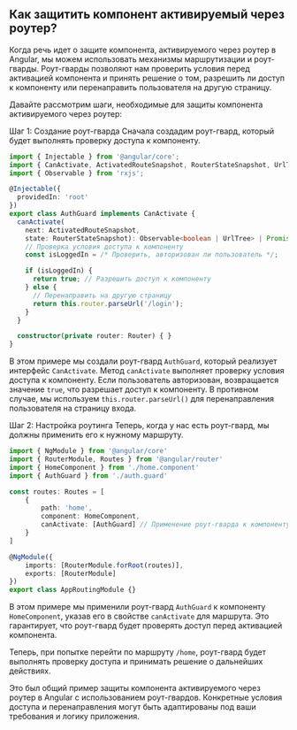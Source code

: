## Как защитить компонент активируемый через роутер?

Когда речь идет о защите компонента, активируемого через роутер в Angular, мы можем использовать механизмы маршрутизации и роут-гварды. Роут-гварды позволяют нам проверить условия перед активацией компонента и принять решение о том, разрешить ли доступ к компоненту или перенаправить пользователя на другую страницу.

Давайте рассмотрим шаги, необходимые для защиты компонента активируемого через роутер:

Шаг 1: Создание роут-гварда
Сначала создадим роут-гвард, который будет выполнять проверку доступа к компоненту.

```typescript
import { Injectable } from '@angular/core';
import { CanActivate, ActivatedRouteSnapshot, RouterStateSnapshot, UrlTree, Router } from '@angular/router';
import { Observable } from 'rxjs';

@Injectable({
  providedIn: 'root'
})
export class AuthGuard implements CanActivate {
  canActivate(
    next: ActivatedRouteSnapshot,
    state: RouterStateSnapshot): Observable<boolean | UrlTree> | Promise<boolean | UrlTree> | boolean | UrlTree {
    // Проверка условия доступа к компоненту
    const isLoggedIn = /* Проверить, авторизован ли пользователь */;

    if (isLoggedIn) {
      return true; // Разрешить доступ к компоненту
    } else {
      // Перенаправить на другую страницу
      return this.router.parseUrl('/login');
    }
  }

  constructor(private router: Router) { }
}
```

В этом примере мы создали роут-гвард `AuthGuard`, который реализует интерфейс `CanActivate`. Метод `canActivate` выполняет проверку условия доступа к компоненту. Если пользователь авторизован, возвращается значение `true`, что разрешает доступ к компоненту. В противном случае, мы используем `this.router.parseUrl()` для перенаправления пользователя на страницу входа.

Шаг 2: Настройка роутинга
Теперь, когда у нас есть роут-гвард, мы должны применить его к нужному маршруту.

```typescript
import { NgModule } from '@angular/core'
import { RouterModule, Routes } from '@angular/router'
import { HomeComponent } from './home.component'
import { AuthGuard } from './auth.guard'

const routes: Routes = [
	{
		path: 'home',
		component: HomeComponent,
		canActivate: [AuthGuard] // Применение роут-гварда к компоненту
	}
]

@NgModule({
	imports: [RouterModule.forRoot(routes)],
	exports: [RouterModule]
})
export class AppRoutingModule {}
```

В этом примере мы применили роут-гвард `AuthGuard` к компоненту `HomeComponent`, указав его в свойстве `canActivate` для маршрута. Это гарантирует, что роут-гвард будет проверять доступ перед активацией компонента.

Теперь, при попытке перейти по маршруту `/home`, роут-гвард будет выполнять проверку доступа и принимать решение о дальнейших действиях.

Это был общий пример защиты компонента активируемого через роутер в Angular с использованием роут-гвардов. Конкретные условия доступа и перенаправления могут быть адаптированы под ваши требования и логику приложения.